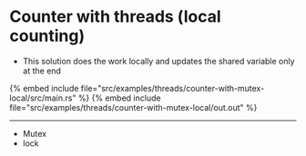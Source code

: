 # Counter with threads (local counting)

* This solution does the work locally and updates the shared variable only at the end

{% embed include file="src/examples/threads/counter-with-mutex-local/src/main.rs" %}
{% embed include file="src/examples/threads/counter-with-mutex-local/out.out" %}

---

* Mutex
* lock


